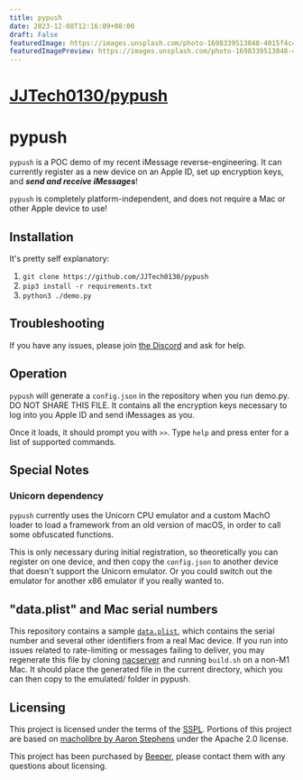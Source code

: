```yaml
---
title: pypush
date: 2023-12-08T12:16:09+08:00
draft: False
featuredImage: https://images.unsplash.com/photo-1698339513848-4015f4c46b6c?ixid=M3w0NjAwMjJ8MHwxfHJhbmRvbXx8fHx8fHx8fDE3MDIwMDg5NjF8&ixlib=rb-4.0.3
featuredImagePreview: https://images.unsplash.com/photo-1698339513848-4015f4c46b6c?ixid=M3w0NjAwMjJ8MHwxfHJhbmRvbXx8fHx8fHx8fDE3MDIwMDg5NjF8&ixlib=rb-4.0.3
---
```


# [JJTech0130/pypush](https://github.com/JJTech0130/pypush)

# pypush
`pypush` is a POC demo of my recent iMessage reverse-engineering.
It can currently register as a new device on an Apple ID, set up encryption keys, and ***send and receive iMessages***!

`pypush` is completely platform-independent, and does not require a Mac or other Apple device to use!

## Installation
It's pretty self explanatory:
1. `git clone https://github.com/JJTech0130/pypush`
2. `pip3 install -r requirements.txt`
3. `python3 ./demo.py`

## Troubleshooting
If you have any issues, please join [the Discord](https://discord.gg/BVvNukmfTC) and ask for help.

## Operation
`pypush` will generate a `config.json` in the repository when you run demo.py. DO NOT SHARE THIS FILE.
It contains all the encryption keys necessary to log into you Apple ID and send iMessages as you.

Once it loads, it should prompt you with `>>`. Type `help` and press enter for a list of supported commands.

## Special Notes
### Unicorn dependency
`pypush` currently uses the Unicorn CPU emulator and a custom MachO loader to load a framework from an old version of macOS,
in order to call some obfuscated functions.

This is only necessary during initial registration, so theoretically you can register on one device, and then copy the `config.json`
to another device that doesn't support the Unicorn emulator. Or you could switch out the emulator for another x86 emulator if you really wanted to.

## "data.plist" and Mac serial numbers
This repository contains a sample [`data.plist`](https://github.com/JJTech0130/pypush/blob/main/emulated/data.plist), which contains the serial number and several other identifiers from a real Mac device. If you run into issues related to rate-limiting or messages failing to deliver, you may regenerate this file by cloning [nacserver](https://github.com/JJTech0130/nacserver) and running `build.sh` on a non-M1 Mac. It should place the generated file in the current directory, which you can then copy to the emulated/ folder in pypush.

## Licensing
This project is licensed under the terms of the [SSPL](https://www.mongodb.com/licensing/server-side-public-license). Portions of this project are based on [macholibre by Aaron Stephens](https://github.com/aaronst/macholibre/blob/master/LICENSE) under the Apache 2.0 license.

This project has been purchased by [Beeper](https://github.com/beeper), please contact them with any questions about licensing.
